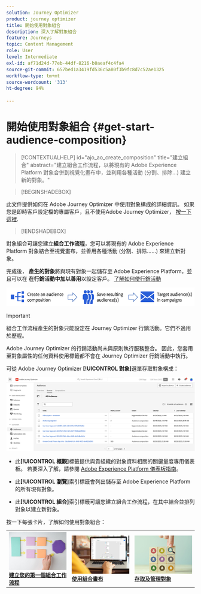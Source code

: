 ```yaml
---
solution: Journey Optimizer
product: journey optimizer
title: 開始使用對象組合
description: 深入了解對象組合
feature: Journeys
topic: Content Management
role: User
level: Intermediate
exl-id: af71d24d-77eb-44df-8216-b0aeaf4c4fa4
source-git-commit: 657bed1a3419fd536c5a80f3b9fc8d7c52ae1325
workflow-type: tm+mt
source-wordcount: '313'
ht-degree: 94%

---
```


# 開始使用對象組合 {#get-start-audience-composition}

>[!CONTEXTUALHELP]
>id="ajo_ao_create_composition"
>title="建立組合"
>abstract="建立組合工作流程，以將現有的 Adobe Experience Platform 對象合併到視覺化畫布中，並利用各種活動 (分割、排除...) 建立新的對象。"

>[!BEGINSHADEBOX]

此文件提供如何在 Adobe Journey Optimizer 中使用對象構成的詳細資訊。 如果您是即時客戶設定檔的專屬客戶，且不使用Adobe Journey Optimizer， [按一下這裡](https://experienceleague.adobe.com/docs/experience-platform/segmentation/ui/audience-composition.html?lang=zh-Hant).

>[!ENDSHADEBOX]

對象組合可讓您建立&#x200B;**組合工作流程**，您可以將現有的 Adobe Experience Platform 對象結合至視覺畫布，並善用各種活動 (分割、排除……) 來建立新對象。

完成後， **產生的對象**&#x200B;將與現有對象一起儲存至 Adobe Experience Platform，並且可以在 **在行銷活動中加以善用**&#x200B;以設定客戶。 [了解如何使行銷活動](../campaigns/get-started-with-campaigns.md)

![](assets/audiences-process.png)

>[!IMPORTANT]
>
>組合工作流程產生的對象只能設定在 Journey Optimizer 行銷活動。它們不適用於歷程。
>
>Adobe Journey Optimizer 的行銷活動尚未與原則執行服務整合。 因此，您套用至對象屬性的任何資料使用標籤都不會在 Journey Optimizer 行銷活動中執行。

可從 Adobe Journey Optimizer **[!UICONTROL 對象]**&#x200B;選單存取對象構成：

![](assets/audiences-browse.png)

* 此&#x200B;**[!UICONTROL 概觀]**&#x200B;標籤提供與貴組織的對象資料相關的關鍵量度專用儀表板。 若要深入了解，請參閱 [Adobe Experience Platform 儀表板指南](https://experienceleague.adobe.com/docs/experience-platform/dashboards/guides/segments.html?lang=zh-Hant)。

* 此&#x200B;**[!UICONTROL 瀏覽]**&#x200B;索引標籤會列出儲存至 Adobe Experience Platform 的所有現有對象。

* 此&#x200B;**[!UICONTROL 組合]**&#x200B;索引標籤可讓您建立組合工作流程，在其中結合並排列對象以建立新對象。

按一下每張卡片，了解如何使用對象組合：

<table style="table-layout:fixed"><tr style="border: 0;">
<td><a href="create-compositions.md"><img alt="建立組合工作流程" src="../assets/do-not-localize/ao-workflows.jpg"></a>
<div><a href="create-compositions.md"><strong>建立您的第一個組合工作流程</strong></a></div></td>
<td><a href="composition-canvas.md"><img alt="使用組合畫布" src="../assets/do-not-localize/ao-canvas.jpg"></a>
<div><a href="composition-canvas.md"><strong>使用組合畫布</strong></a></div></td>
<td><a href="access-audiences.md"><img alt="存取及管理對象" src="../assets/do-not-localize/ao-audiences.jpeg"></a>
<div><a href="access-audiences.md"><strong>存取及管理對象</strong></a></div></td>
</tr></table>
